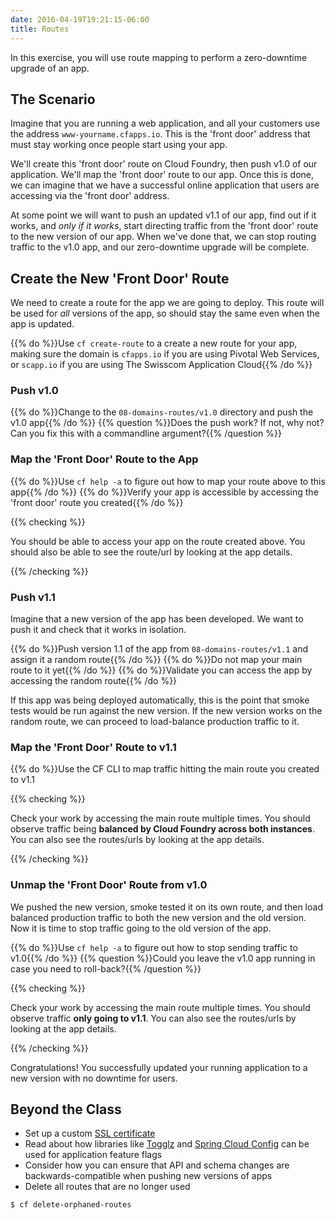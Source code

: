 ```yaml
---
date: 2016-04-19T19:21:15-06:00
title: Routes
---
```


In this exercise, you will use route mapping to perform a zero-downtime upgrade of an app.

## The Scenario

Imagine that you are running a web application, and all your customers use the address `www-yourname.cfapps.io`. This is the 'front door' address that must stay working once people start using your app.

We'll create this 'front door' route on Cloud Foundry, then push v1.0 of our application. We'll map the 'front door' route to our app. Once this is done, we can imagine that we have a successful online application that users are accessing via the 'front door' address.

At some point we will want to push an updated v1.1 of our app, find out if it works, and _only if it works_, start directing traffic from the 'front door' route to the new version of our app. When we've done that, we can stop routing traffic to the v1.0 app, and our zero-downtime upgrade will be complete.

## Create the New 'Front Door' Route

We need to create a route for the app we are going to deploy. This route will be used for _all_ versions of the app, so should stay the same even when the app is updated.

{{% do %}}Use `cf create-route` to a create a new route for your app, making sure the domain is `cfapps.io` if you are using Pivotal Web Services, or `scapp.io` if you are using The Swisscom Application Cloud{{% /do %}}

### Push v1.0

{{% do %}}Change to the `08-domains-routes/v1.0` directory and push the v1.0 app{{% /do %}}
{{% question %}}Does the push work? If not, why not? Can you fix this with a commandline argument?{{% /question %}}

### Map the 'Front Door' Route to the App

{{% do %}}Use `cf help -a` to figure out how to map your route above to this app{{% /do %}}
{{% do %}}Verify your app is accessible by accessing the 'front door' route you created{{% /do %}}

{{% checking %}}

You should be able to access your app on the route created above. You should also be able to see the route/url by looking at the app details.

{{% /checking %}}

### Push v1.1

Imagine that a new version of the app has been developed. We want to push it and check that it works in isolation.

{{% do %}}Push version 1.1 of the app from `08-domains-routes/v1.1` and assign it a random route{{% /do %}}
{{% do %}}Do not map your main route to it yet{{% /do %}}
{{% do %}}Validate you can access the app by accessing the random route{{% /do %}}

If this app was being deployed automatically, this is the point that smoke tests would be run against the new version. If the new version works on the random route, we can proceed to load-balance production traffic to it.

### Map the 'Front Door' Route to v1.1

{{% do %}}Use the CF CLI to map traffic hitting the main route you created to v1.1

{{% checking %}}

Check your work by accessing the main route multiple times. You should observe traffic being **balanced by Cloud Foundry across both instances**. You can also see the routes/urls by looking at the app details.

{{% /checking %}}

### Unmap the 'Front Door' Route from v1.0

We pushed the new version, smoke tested it on its own route, and then load balanced production traffic to both the new version and the old version. Now it is time to stop traffic going to the old version of the app.

{{% do %}}Use `cf help -a` to figure out how to stop sending traffic to v1.0{{% /do %}}
{{% question %}}Could you leave the v1.0 app running in case you need to roll-back?{{% /question %}}

{{% checking %}}

Check your work by accessing the main route multiple times.  You should observe traffic **only going to v1.1**.  You can also see the routes/urls by looking at the app details.

{{% /checking %}}

Congratulations! You successfully updated your running application to a new version with no downtime for users.


## Beyond the Class

  * Set up a custom [SSL certificate](http://www.selfsignedcertificate.com/)
  * Read about how libraries like [Togglz](https://www.togglz.org/) and [Spring Cloud Config](https://cloud.spring.io/spring-cloud-config/) can be used for application feature flags
  * Consider how you can ensure that API and schema changes are backwards-compatible when pushing new versions of apps
  * Delete all routes that are no longer used

```bash
$ cf delete-orphaned-routes
```
